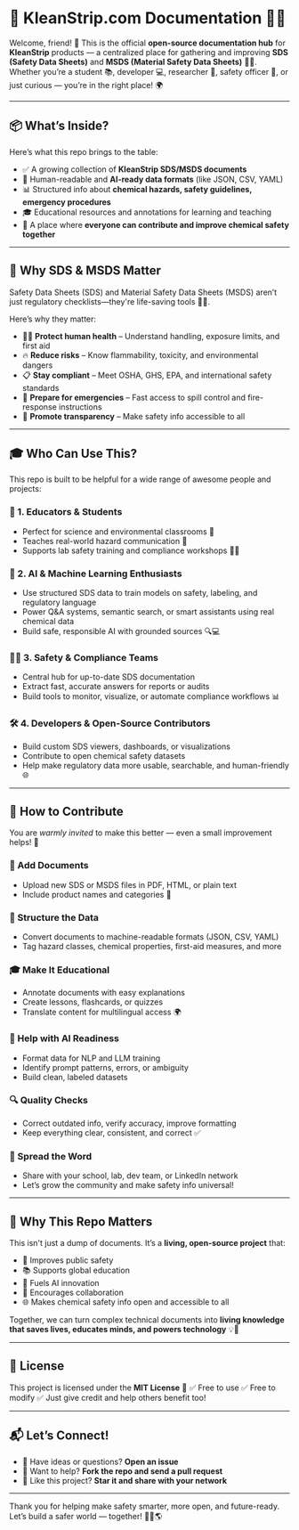 # 🧼 KleanStrip.com Documentation 📄✨

Welcome, friend! 👋
This is the official **open-source documentation hub** for **KleanStrip** products — a centralized place for gathering and improving **SDS (Safety Data Sheets)** and **MSDS (Material Safety Data Sheets)** 🧪💡. Whether you’re a student 📚, developer 💻, researcher 🧠, safety officer 🦺, or just curious — you’re in the right place! 🌍

---

## 📦 What’s Inside?

Here’s what this repo brings to the table:

- ✅ A growing collection of **KleanStrip SDS/MSDS documents**
- 🧠 Human-readable and **AI-ready data formats** (like JSON, CSV, YAML)
- 📊 Structured info about **chemical hazards, safety guidelines, emergency procedures**
- 🎓 Educational resources and annotations for learning and teaching
- 🤝 A place where **everyone can contribute and improve chemical safety together**

---

## 🧪 Why SDS & MSDS Matter

Safety Data Sheets (SDS) and Material Safety Data Sheets (MSDS) aren’t just regulatory checklists—they're life-saving tools 💬🚨.

Here’s why they matter:

- 🧍‍♀️ **Protect human health** – Understand handling, exposure limits, and first aid
- 🔥 **Reduce risks** – Know flammability, toxicity, and environmental dangers
- 📋 **Stay compliant** – Meet OSHA, GHS, EPA, and international safety standards
- 🧯 **Prepare for emergencies** – Fast access to spill control and fire-response instructions
- 🫶 **Promote transparency** – Make safety info accessible to all

---

## 🎓 Who Can Use This?

This repo is built to be helpful for a wide range of awesome people and projects:

### 📖 1. **Educators & Students**

- Perfect for science and environmental classrooms 🧪
- Teaches real-world hazard communication 💬
- Supports lab safety training and compliance workshops 🧑‍🏫

### 🤖 2. **AI & Machine Learning Enthusiasts**

- Use structured SDS data to train models on safety, labeling, and regulatory language
- Power Q\&A systems, semantic search, or smart assistants using real chemical data
- Build safe, responsible AI with grounded sources 🔍💻

### 🧑‍💼 3. **Safety & Compliance Teams**

- Central hub for up-to-date SDS documentation
- Extract fast, accurate answers for reports or audits
- Build tools to monitor, visualize, or automate compliance workflows 📊

### 🛠️ 4. **Developers & Open-Source Contributors**

- Build custom SDS viewers, dashboards, or visualizations
- Contribute to open chemical safety datasets
- Help make regulatory data more usable, searchable, and human-friendly 🌐

---

## 🤗 How to Contribute

You are _warmly invited_ to make this better — even a small improvement helps! 💪

### 🔄 Add Documents

- Upload new SDS or MSDS files in PDF, HTML, or plain text
- Include product names and categories 🧴

### 🧱 Structure the Data

- Convert documents to machine-readable formats (JSON, CSV, YAML)
- Tag hazard classes, chemical properties, first-aid measures, and more

### 🎓 Make It Educational

- Annotate documents with easy explanations
- Create lessons, flashcards, or quizzes
- Translate content for multilingual access 🌍

### 🧠 Help with AI Readiness

- Format data for NLP and LLM training
- Identify prompt patterns, errors, or ambiguity
- Build clean, labeled datasets

### 🔍 Quality Checks

- Correct outdated info, verify accuracy, improve formatting
- Keep everything clear, consistent, and correct ✅

### 📣 Spread the Word

- Share with your school, lab, dev team, or LinkedIn network
- Let’s grow the community and make safety info universal!

---

## 🌟 Why This Repo Matters

This isn't just a dump of documents. It’s a **living, open-source project** that:

- 🚨 Improves public safety
- 📚 Supports global education
- 🤖 Fuels AI innovation
- 👐 Encourages collaboration
- 🌐 Makes chemical safety info open and accessible to all

Together, we can turn complex technical documents into **living knowledge that saves lives, educates minds, and powers technology** 💡💚

---

## 📝 License

This project is licensed under the **MIT License** 📝
✅ Free to use
✅ Free to modify
✅ Just give credit and help others benefit too!

---

## 📬 Let’s Connect!

- 💬 Have ideas or questions? **Open an issue**
- 🔧 Want to help? **Fork the repo and send a pull request**
- 🌟 Like this project? **Star it and share with your network**

---

Thank you for helping make safety smarter, more open, and future-ready.
Let’s build a safer world — together! 🧪🤝🌎
